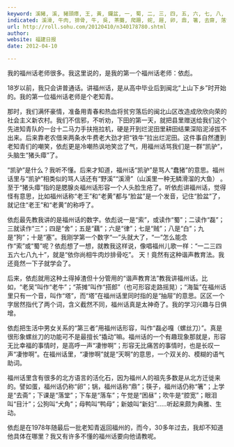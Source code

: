 ```yaml
---
keyword: 溪豬, 溪, 豬頭瘴, 王, 黃, 鑼盆, 一, 蜀, 二, 三, 四, 五, 六, 七, 八, 九, 十, 螺絲絞, 淒慘
indicated: 溪滑, 牛肉, 排骨, 牛, 吳, 茶攤, 爬跚, 䖳, 屜, 卵, 鼎, 箸, 去齋, 落堂, 落車, 睏晝, 目滓, 犬角, 鴨母, 新婦
url: http://roll.sohu.com/20120410/n340178780.shtml
author: 
website: 福建日报
date: 2012-04-10

---
```

我的福州话老师很多。我这里说的，是我的第一个福州话老师：依彪。

18岁以前，我只会讲普通话。讲福州话，是从高中毕业后到闽北“上山下乡”时开始的。我的第一位福州话老师是个老知青。

那时，我们满怀豪情，准备用青春和热血将贫穷落后的闽北山区改造成欣欣向荣的社会主义新农村。我们不信邪，不听劝，下田的第一天，就把县里赠送给我们这个先进知青队的一台十二马力手扶拖拉机，硬是开到烂泥田里耕田结果深陷泥淖拔不出来。后来靠老农借来两条水牛费老大劲才把“铁牛”拉出烂泥田。这件事自然遭到老知青们的嘲笑，依彪更是冷嘲热讽地笑岔了气，用福州话骂我们是一群“凯驴”，头脑生“猪头瘴”了。

“凯驴”是什么？我听不懂。后来才知道，福州话“凯驴”是骂人“蠢猪”的意思。福州话里与“凯驴”相类似的骂人话还有“野溪”“溪滑”（山溪里一种无鳞滑溜的大鱼） 。至于“猪头瘴”指的是腮腺炎福州话形容一个人头脸生疮了。听依彪讲福州话，觉得怪有意思，比如福州话称“老王”和“老黄”都与“脸盆”是一个发音，记住“脸盆”了，就记住“老王”和“老黄”的称呼了。

依彪最先教我讲的是福州话的数字。依彪说一是“索”，或读作“蜀”；二读作“磊”；三就读作“三”；四是“舍”；五是“藕”；六是“律”；七是“贼”；八是“白”；九是“狗”；十是“塞”。我刚学第一个数字“一”头就大了，“一”怎么能念作“索”或“蜀”呢？依彪想了一想，就教我这样说，像唱福州儿歌一样：“一二三四五六七八九十”，就是“依你尚相牛肉炒排骨吃”。 天！竟然有这种谐声教育法。我还竟然一下子就学会了。

后来，依彪就用这种土得掉渣但十分管用的“谐声教育法”教我讲福州话。比如，“老吴”叫作“老牛”；“茶摊”叫作“搭郎”（也可形容走路摇晃）；“海蜇”在福州话里只有一个音，叫作“塔”，而“塔”在福州话里同时指的是“抽屉”的意思。区区一个字居然指代了两个词，含义截然不同，福州话真是太神奇了。我的学习兴趣与日俱增。

依彪把生活中男女关系的“第三者”用福州话形容，叫作“磊必嘎（螺丝刀）”。真是很形象螺丝刀的功能可不是最擅长“撬动”嘛。福州话的一个有趣现象那就是，形容无比幸福的事情时，是高呼一声“凄惨啊”；形容无比痛苦的事情时，也是长叹一声“凄惨啊”。在福州话里，“凄惨啊”就是“天啊”的意思，一个双关的、模糊的语气助词。

福州话里含有很多的北方语言的活化石，因为福州人的祖先多数是从北方迁徙来的。譬如蛋，福州话仍称“卵”；锅，福州话称“鼎”；筷子，福州话仍称“箸”；上学是“去斋”；下课是“落堂”；下车是“落车”；午觉是“困昼”；吹牛是“腔宽”；眼泪叫“目汁”；公狗叫“犬角”；母鸭叫“鸭母”；新娘叫“新妇”……听起来颇为典雅、生动。

依彪是在1978年随最后一批老知青返回福州的，而今，30多年过去，我却不知道他具体在哪里？我又有许多不懂的福州话要向他请教呢。
